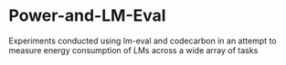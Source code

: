 # Power-and-LM-Eval
Experiments conducted using lm-eval and codecarbon in an attempt to measure energy consumption of LMs across a wide array of tasks
